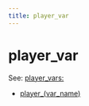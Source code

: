 ```yaml
---
title: player_var
---
```


# player_var


See: [player_vars:](../config/player_vars.md)

* [player_(var_name)](player_player_var.md)
